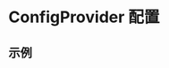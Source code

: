 # ConfigProvider 配置

## 示例

<code src="./demos/demo1.tsx" ></code>

<code src="./demos/demo2.tsx" ></code>
